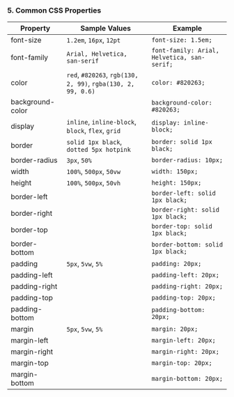 ### 5. Common CSS Properties

| Property | Sample Values | Example |
|--|--|--|
| font-size | `1.2em`, `16px`, `12pt` | `font-size: 1.5em;`|
| font-family | `Arial, Helvetica, san-serif` | `font-family: Arial, Helvetica, san-serif;` |
| color | `red`, `#820263`, `rgb(130, 2, 99)`, `rgba(130, 2, 99, 0.6)` | `color: #820263;` |
| background-color |  | `background-color: #820263;` |
| display | `inline`, `inline-block`, `block`, `flex`, `grid` | `display: inline-block;` |
| border | `solid 1px black`, `dotted 5px hotpink` | `border: solid 1px black;` |
| border-radius | `3px`, `50%` | `border-radius: 10px;` |
| width | `100%`, `500px`, `50vw` | `width: 150px;` |
| height | `100%`, `500px`, `50vh` |  `height: 150px;` |
| border-left |  | `border-left: solid 1px black;` |
| border-right |  | `border-right: solid 1px black;` |
| border-top |  | `border-top: solid 1px black;` |
| border-bottom |  | `border-bottom: solid 1px black;` |
| padding | `5px`, `5vw`, `5%` | `padding: 20px;` |
| padding-left |  | `padding-left: 20px;` |
| padding-right |  | `padding-right: 20px;` |
| padding-top |  | `padding-top: 20px;` |
| padding-bottom |  | `padding-bottom: 20px;` |
| margin | `5px`, `5vw`, `5%` | `margin: 20px;` |
| margin-left |  | `margin-left: 20px;` |
| margin-right |  | `margin-right: 20px;` |
| margin-top |  | `margin-top: 20px;` |
| margin-bottom |  | `margin-bottom: 20px;` |